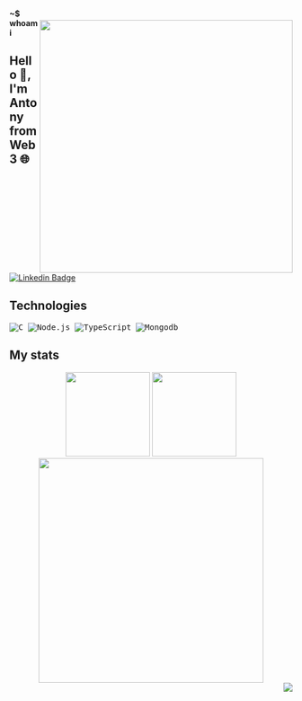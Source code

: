 <img style = "margin-top: 40px;" align="right" width = "450" src="https://user-images.githubusercontent.com/83055784/178975100-41e15a7f-ce2e-48de-9094-ed5c9c923be3.png">

#### ~$ whoami
## Hello 👋, I'm Antony from Web3 🌐  

[![Linkedin Badge](https://img.shields.io/badge/-LinkedIn-blue?style=flat-square&logo=Linkedin&logoColor=white&link=https://www.linkedin.com/in/samuel-antony-001)](https://www.linkedin.com/in/samuel-antony-001/)

## Technologies

<kbd> ![C](https://img.shields.io/badge/c-%23000000.svg?style=for-the-badge&logo=c&logoColor=white) </kbd>
<kbd> ![Node.js](https://img.shields.io/badge/Node.js-43853D?style=for-the-badge&logo=node.js&logoColor=white) </kbd>
<kbd> ![TypeScript](https://img.shields.io/badge/typescript-%23007ACC.svg?style=for-the-badge&logo=typescript&logoColor=white) </kbd>
<kbd> ![Mongodb](https://img.shields.io/badge/MySQL-%23007ACC?style=for-the-badge&logo=mysql&logoColor=black) </kbd>


## My stats
<div align="center">
<img height="150em" src="https://github-readme-stats.vercel.app/api/top-langs/?username=Saryio&exclude_repo=KNN-Image-Classification&show_icons=true&hide_border=true&layout=compact&langs_count=8&theme=tokyonight"/>	
<img height="150em" src="https://github-readme-stats.vercel.app/api?username=Saryio&show_icons=true&hide_border=true&count_private=true&include_all_commits=true&theme=tokyonight" />
<img width="400"  src="https://github-readme-streak-stats.herokuapp.com?user=Saryio&theme=tokyonight&hide_border=true" />
</div>

<img align=right src="https://gpvc.arturio.dev/Saryio"/>
